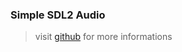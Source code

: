 ### Simple SDL2 Audio

> visit [github](https://github.com/jakebesworth/Simple-SDL2-Audio) for more informations
